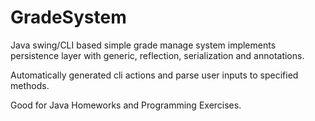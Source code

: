 # GradeSystem

Java swing/CLI based simple grade manage system implements persistence layer with generic, reflection, serialization and annotations.

Automatically generated cli actions and parse user inputs to specified methods.

Good for Java Homeworks and Programming Exercises.
